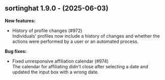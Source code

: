 ## sortinghat 1.9.0 - (2025-06-03)

**New features:**

 * History of profile changes (#972)\
   Individuals' profiles now include a history of changes and whether the
   actions were performed by a user or an automated process.

**Bug fixes:**

 * Fixed unresponsive affiliation calendar (#974)\
   The calendar for affiliating didn't close after selecting a date and
   updated the input box with a wrong date.


